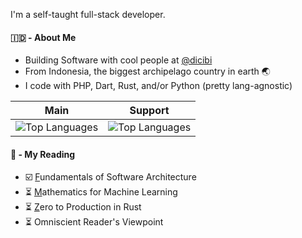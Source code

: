 I'm a self-taught full-stack developer.

#### 🇮🇩 - About Me

- Building Software with cool people at [@dicibi](https://dcb.co.id)
- From Indonesia, the biggest archipelago country in earth 🌏
- I code with PHP, Dart, Rust, and/or Python (pretty lang-agnostic)

| Main | Support |
| --- | --- |
| ![Top Languages](https://github-readme-mdt.vercel.app/api/top-langs/?username=addeeandra&hide_progress=false&hide=javascript,typescript,blade,css,scss,html,c%2B%2B,dockerfile,shell,pug&theme=buefy&hide_border=true&langs_count=8&layout=pie) | ![Top Languages](https://github-readme-mdt.vercel.app/api/top-langs/?username=addeeandra&hide_progress=false&hide=javascript,scss,php,java,python,dart,pug,nix,kotlin,rust,vue&theme=buefy&hide_border=true&langs_count=8&layout=pie) |

#### 📖 - My Reading

- ☑️ [F](http://fundamentalsofsoftwarearchitecture.com)undamentals of Software Architecture
- ⏳ [M](https://mml-book.github.io/)athematics for Machine Learning
- ⏳ [Z](https://www.zero2prod.com/index.html)ero to Production in Rust
- ⏳ Omniscient Reader's Viewpoint
